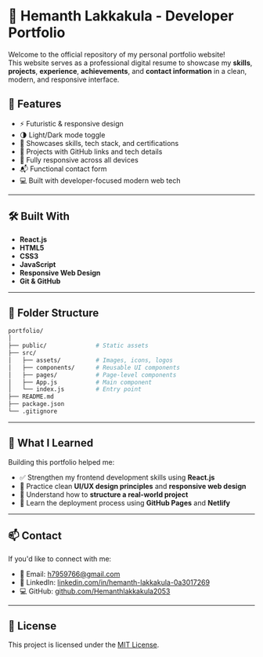 # 💼 Hemanth Lakkakula - Developer Portfolio

Welcome to the official repository of my personal portfolio website!  
This website serves as a professional digital resume to showcase my **skills**, **projects**, **experience**, **achievements**, and **contact information** in a clean, modern, and responsive interface.


## 📌 Features

- ⚡ Futuristic & responsive design
- 🌗 Light/Dark mode toggle
- 🧠 Showcases skills, tech stack, and certifications
- 🧩 Projects with GitHub links and tech details
- 📱 Fully responsive across all devices
- 📬 Functional contact form
- 💻 Built with developer-focused modern web tech

---

## 🛠️ Built With

- **React.js**
- **HTML5**
- **CSS3**
- **JavaScript**
- **Responsive Web Design**
- **Git & GitHub**

---

## 📂 Folder Structure

```bash
portfolio/
│
├── public/              # Static assets
├── src/
│   ├── assets/          # Images, icons, logos
│   ├── components/      # Reusable UI components
│   ├── pages/           # Page-level components
│   ├── App.js           # Main component
│   └── index.js         # Entry point
├── README.md
├── package.json
└── .gitignore
```
---

## 🧠 What I Learned

Building this portfolio helped me:

- ✅ Strengthen my frontend development skills using **React.js**
- 🎨 Practice clean **UI/UX design principles** and **responsive web design**
- 🧱 Understand how to **structure a real-world project**
- 🚀 Learn the deployment process using **GitHub Pages** and **Netlify**

---

## 📫 Contact

If you'd like to connect with me:

- 📧 Email: [h7959766@gmail.com](mailto:h7959766@gmail.com)  
- 💼 LinkedIn: [linkedin.com/in/hemanth-lakkakula-0a3017269](https://linkedin.com/in/hemanth-lakkakula-0a3017269)  
- 💻 GitHub: [github.com/Hemanthlakkakula2053](https://github.com/Hemanthlakkakula2053)

---

## 📜 License

This project is licensed under the [MIT License](LICENSE).
